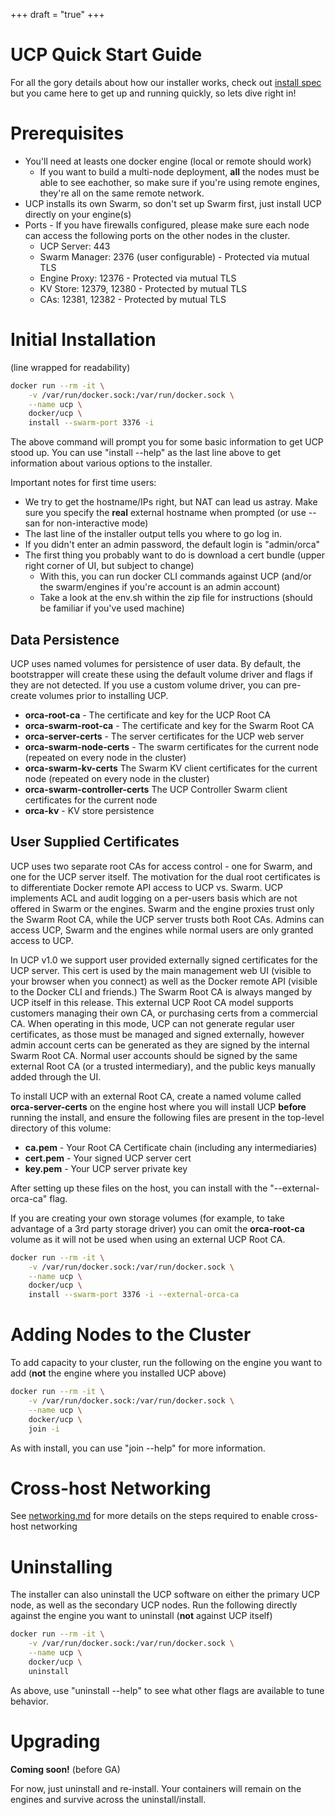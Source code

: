 +++
draft = "true"
+++

# UCP Quick Start Guide

For all the gory details about how our installer works, check out
[install spec](install_upgrade_spec.md) but you came here to get up and
running quickly, so lets dive right in!

# Prerequisites

* You'll need at leasts one docker engine (local or remote should work)
    * If you want to build a multi-node deployment, **all** the nodes must be able to see eachother, so make sure if you're using remote engines, they're all on the same remote network.
* UCP installs its own Swarm, so don't set up Swarm first, just install UCP directly on your engine(s)
* Ports - If you have firewalls configured, please make sure each node can access the following ports on the other nodes in the cluster.
    * UCP Server: 443
    * Swarm Manager: 2376 (user configurable) - Protected via mutual TLS
    * Engine Proxy: 12376 - Protected via mutual TLS
    * KV Store: 12379, 12380 - Protected by mutual TLS
    * CAs: 12381, 12382 - Protected by mutual TLS


# Initial Installation
(line wrapped for readability)
```bash
docker run --rm -it \
    -v /var/run/docker.sock:/var/run/docker.sock \
    --name ucp \
    docker/ucp \
    install --swarm-port 3376 -i
```

The above command will prompt you for some basic information to get UCP
stood up.  You can use "install --help" as the last line above to get
information about various options to the installer.

Important notes for first time users:
* We try to get the hostname/IPs right, but NAT can lead us astray.  Make sure you specify the **real** external hostname when prompted (or use --san for non-interactive mode)
* The last line of the installer output tells you where to go log in.
* If you didn't enter an admin password, the default login is "admin/orca"
* The first thing you probably want to do is download a cert bundle (upper right corner of UI, but subject to change)
    * With this, you can run docker CLI commands against UCP (and/or the swarm/engines if you're account is an admin account)
    * Take a look at the env.sh within the zip file for instructions (should be familiar if you've used machine)


## Data Persistence

UCP uses named volumes for persistence of user data.  By default,
the bootstrapper will create these using the default volume driver and
flags if they are not detected.  If you use a custom volume driver, you
can pre-create volumes prior to installing UCP.

* **orca-root-ca** - The certificate and key for the UCP Root CA
* **orca-swarm-root-ca** - The certificate and key for the Swarm Root CA
* **orca-server-certs** - The server certificates for the UCP web server
* **orca-swarm-node-certs** - The swarm certificates for the current node (repeated on every node in the cluster)
* **orca-swarm-kv-certs**   The Swarm KV client certificates for the current node (repeated on every node in the cluster)
* **orca-swarm-controller-certs**  The UCP Controller Swarm client certificates for the current node
* **orca-kv** - KV store persistence


## User Supplied Certificates

UCP uses two separate root CAs for access control - one for Swarm,
and one for the UCP server itself.  The motivation for the dual root
certificates is to differentiate Docker remote API access to UCP
vs. Swarm.  UCP implements ACL and audit logging on a per-users basis
which are not offered in Swarm or the engines.  Swarm and the engine
proxies trust only the Swarm Root CA, while the UCP server trusts both
Root CAs.  Admins can access UCP, Swarm and the engines while normal
users are only granted access to UCP.

In UCP v1.0 we support user provided externally signed certificates
for the UCP server.  This cert is used by the main management web UI
(visible to your browser when you connect) as well as the Docker remote
API (visible to the Docker CLI and friends.)  The Swarm Root CA is
always manged by UCP itself in this release.  This external UCP Root
CA model supports customers managing their own CA, or purchasing certs
from a commercial CA.  When operating in this mode, UCP can not generate
regular user certificates, as those must be managed and signed externally,
however admin account certs can be generated as they are signed by the
internal Swarm Root CA.  Normal user accounts should be signed by the
same external Root CA (or a trusted intermediary), and the public keys
manually added through the UI.

To install UCP with an external Root CA, create a named volume called **orca-server-certs**
on the engine host where you will install UCP **before** running the install, and ensure the following
files are present in the top-level directory of this volume:

* **ca.pem** - Your Root CA Certificate chain (including any intermediaries)
* **cert.pem** - Your signed UCP server cert
* **key.pem** - Your UCP server private key

After setting up these files on the host, you can install with the "--external-orca-ca" flag.

If you are creating your own storage volumes (for example, to take
advantage of a 3rd party storage driver) you can omit the **orca-root-ca**
volume as it will not be used when using an external UCP Root CA.

```bash
docker run --rm -it \
    -v /var/run/docker.sock:/var/run/docker.sock \
    --name ucp \
    docker/ucp \
    install --swarm-port 3376 -i --external-orca-ca
```


# Adding Nodes to the Cluster
To add capacity to your cluster, run the following on the engine you want to add (**not** the engine where you installed UCP above)
```bash
docker run --rm -it \
    -v /var/run/docker.sock:/var/run/docker.sock \
    --name ucp \
    docker/ucp \
    join -i
```

As with install, you can use "join --help" for more information.


# Cross-host Networking

See [networking.md](networking.md) for more details on the steps required
to enable cross-host networking

# Uninstalling
The installer can also uninstall the UCP software on either the primary
UCP node, as well as the secondary UCP nodes.  Run the following directly
against the engine you want to uninstall (**not** against UCP itself)

```bash
docker run --rm -it \
    -v /var/run/docker.sock:/var/run/docker.sock \
    --name ucp \
    docker/ucp \
    uninstall
```

As above, use "uninstall --help" to see what other flags are available to tune behavior.

# Upgrading

**Coming soon!** (before GA)

For now, just uninstall and re-install.  Your containers will remain on the engines and survive across the uninstall/install.
